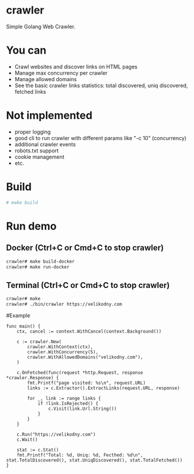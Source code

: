 # crawler

Simple Golang Web Crawler.

# You can
  * Crawl websites and discover links on HTML pages
  * Manage max concurrency per crawler
  * Manage allowed domains
  * See the basic crawler links statistics: total discovered, uniq discovered, fetched links

# Not implemented
  * proper logging
  * good cli to run crawler with different params like "-c 10" (concurrency)
  * additional crawler events
  * robots.txt support 
  * cookie management
  * etc.

# Build
```sh
# make build
```

# Run demo

## Docker (Ctrl+C or Cmd+C to stop crawler)
```sh
crawler# make build-docker
crawler# make run-docker
```

## Terminal (Ctrl+C or Cmd+C to stop crawler)
```sh
crawler# make
crawler# ./bin/crawler https://velikodny.com
```

#Example

```golang
func main() {
    ctx, cancel := context.WithCancel(context.Background())
    
    c := crawler.New(
        crawler.WithContext(ctx),
        crawler.WithConcurrency(5),
        crawler.WithAllowedDomains("velikodny.com"),
    )
    
    c.OnFetched(func(request *http.Request, response *crawler.Response) {
        fmt.Printf("page visited: %s\n", request.URL)
        links := c.Extractor().ExtractLinks(request.URL, response)

        for _, link := range links {
            if !link.IsRejected() {
                c.Visit(link.Url.String())
            }
        }
    }
    
    c.Run("https://velikodny.com")
    c.Wait()

    stat := c.Stat()
    fmt.Printf("Total: %d, Uniq: %d, Fecthed: %d\n", stat.TotalDiscovered(), stat.UniqDiscovered(), stat.TotalFetched())
}
```
